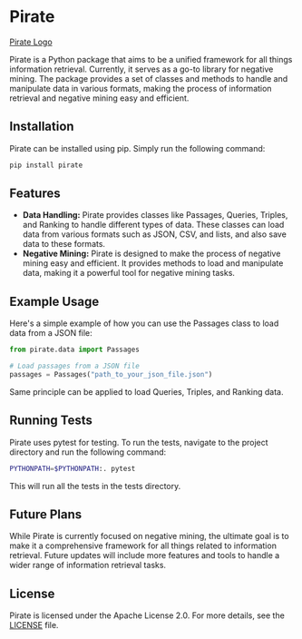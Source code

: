# Pirate

[Pirate Logo](./imgs/logo.png)

Pirate is a Python package that aims to be a unified framework for all things information retrieval. Currently, it serves as a go-to library for negative mining. The package provides a set of classes and methods to handle and manipulate data in various formats, making the process of information retrieval and negative mining easy and efficient.

## Installation

Pirate can be installed using pip. Simply run the following command:

```sh
pip install pirate
```

## Features

* **Data Handling:** Pirate provides classes like Passages, Queries, Triples, and Ranking to handle different types of data. These classes can load data from various formats such as JSON, CSV, and lists, and also save data to these formats.
* **Negative Mining:** Pirate is designed to make the process of negative mining easy and efficient. It provides methods to load and manipulate data, making it a powerful tool for negative mining tasks.

## Example Usage

Here's a simple example of how you can use the Passages class to load data from a JSON file:

```py
from pirate.data import Passages

# Load passages from a JSON file
passages = Passages("path_to_your_json_file.json") 
```

Same principle can be applied to load Queries, Triples, and Ranking data.

## Running Tests

Pirate uses pytest for testing. To run the tests, navigate to the project directory and run the following command:

```sh
PYTHONPATH=$PYTHONPATH:. pytest
```

This will run all the tests in the tests directory.

## Future Plans

While Pirate is currently focused on negative mining, the ultimate goal is to make it a comprehensive framework for all things related to information retrieval. Future updates will include more features and tools to handle a wider range of information retrieval tasks.

## License

Pirate is licensed under the Apache License 2.0. For more details, see the [LICENSE](./LICENSE) file.